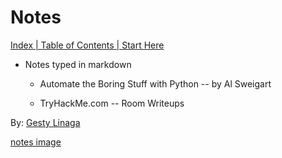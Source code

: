 # Notes

[Index | Table of Contents | Start Here](docs/index.md)

* Notes typed in markdown

    - Automate the Boring Stuff with Python -- by Al Sweigart

    - TryHackMe.com -- Room Writeups

By: [Gesty Linaga](https://github.com/gestylinaga/)

[notes image](imgs/splash.png)
